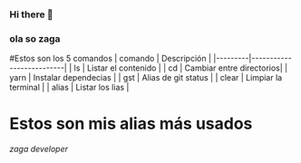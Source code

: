 ### Hi there 👋

<!--
**DevJoel14/DevJoel14** is a ✨ _special_ ✨ repository because its `README.md` (this file) appears on your GitHub profile.

Here are some ideas to get you started:

- 🔭 I’m currently working on ...
- 🌱 I’m currently learning ...
- 👯 I’m looking to collaborate on ...
- 🤔 I’m looking for help with ...
- 💬 Ask me about ...
- 📫 How to reach me: ...
- 😄 Pronouns: ...
- ⚡ Fun fact: ...
-->
### ola so zaga
#Estos son los 5 comandos
| comando | Descripción              |
|---------|--------------------------|
| ls      | Listar el contenido      |
| cd      | Cambiar entre directorios|
| yarn    | Instalar dependecias     |
| gst     | Alias de git status      |
| clear   | Limpiar la terminal      |
| alias   | Listar los lias          |
# Estos son mis alias más usados
*zaga developer*
